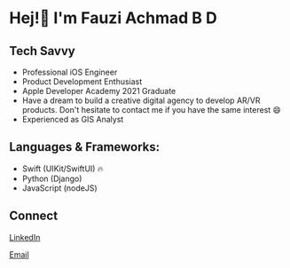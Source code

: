 # Hej!👋 I'm Fauzi Achmad B D 

## Tech Savvy
- Professional iOS Engineer
- Product Development Enthusiast
- Apple Developer Academy 2021 Graduate
- Have a dream to build a creative digital agency to develop AR/VR products. Don't hesitate to contact me if you have the same interest 😄
- Experienced as GIS Analyst

## Languages & Frameworks:
- Swift (UIKit/SwiftUI) 🔥
- Python (Django)
- JavaScript (nodeJS)

## Connect
[LinkedIn](www.linkedin.com/in/fauziabd)

[Email](mailto:fauziachmadb@outlook.com)

